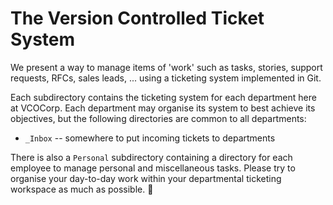 # The Version Controlled Ticket System

We present a way to manage items of 'work' such as tasks, stories, support requests, RFCs, sales leads, ... using a ticketing system implemented in Git.

Each subdirectory contains the ticketing system for each department here at VCOCorp. Each department may organise its system to best achieve its objectives, but the following directories are common to all departments:
* `_Inbox` -- somewhere to put incoming tickets to departments

There is also a `Personal` subdirectory containing a directory for each employee to manage personal and miscellaneous tasks. Please try to organise your day-to-day work within your departmental ticketing workspace as much as possible. 🙂